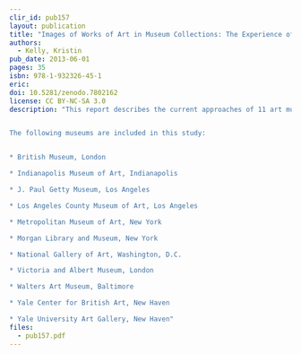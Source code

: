 ```yaml
---
clir_id: pub157
layout: publication
title: "Images of Works of Art in Museum Collections: The Experience of Open Access"
authors: 
  - Kelly, Kristin
pub_date: 2013-06-01
pages: 35
isbn: 978-1-932326-45-1
eric:
doi: 10.5281/zenodo.7802162
license: CC BY-NC-SA 3.0
description: "This report describes the current approaches of 11 art museums in the United States and the United Kingdom to the use of images of works of art that are in their collections and are in the public domain. Each approach is slightly different. By presenting the thought processes and methods used in these institutions, this report aims to inform the decision making of other museums that are considering open access to images in their collections.


The following museums are included in this study:


* British Museum, London

* Indianapolis Museum of Art, Indianapolis

* J. Paul Getty Museum, Los Angeles

* Los Angeles County Museum of Art, Los Angeles

* Metropolitan Museum of Art, New York

* Morgan Library and Museum, New York

* National Gallery of Art, Washington, D.C.

* Victoria and Albert Museum, London

* Walters Art Museum, Baltimore

* Yale Center for British Art, New Haven

* Yale University Art Gallery, New Haven"
files:
  - pub157.pdf
---
```

